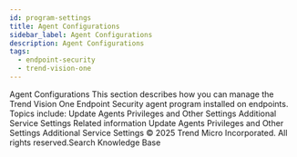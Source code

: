 ```yaml
---
id: program-settings
title: Agent Configurations
sidebar_label: Agent Configurations
description: Agent Configurations
tags:
  - endpoint-security
  - trend-vision-one
---
```


 Agent Configurations This section describes how you can manage the Trend Vision One Endpoint Security agent program installed on endpoints. Topics include: Update Agents Privileges and Other Settings Additional Service Settings Related information Update Agents Privileges and Other Settings Additional Service Settings © 2025 Trend Micro Incorporated. All rights reserved.Search Knowledge Base